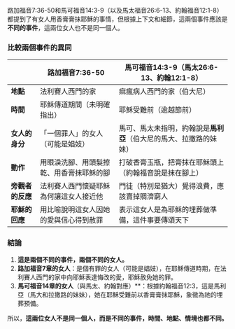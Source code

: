 路加福音7:36-50和馬可福音14:3-9（以及馬太福音26:6-13、約翰福音12:1-8）都提到了有女人用香膏膏抹耶穌的事情，但根據上下文和細節，這兩個事件應該是**不同的事件**，這兩位女人也不是同一個人。

### **比較兩個事件的異同**
| | **路加福音7:36-50** | **馬可福音14:3-9（馬太26:6-13、約翰12:1-8）** |
|---|---|---|
| **地點** | 法利賽人西門的家 | 痲瘋病人西門的家（伯大尼） |
| **時間** | 耶穌傳道期間（未明確指出） | 耶穌受難前（逾越節前） |
| **女人的身分** | 「一個罪人」的女人（可能是娼妓） | 馬可、馬太未指明，約翰說是**馬利亞**（伯大尼的馬大、拉撒路的妹妹） |
| **動作** | 用眼淚洗腳、用頭髮擦乾、用香膏抹耶穌的腳 | 打破香膏玉瓶，把膏抹在耶穌頭上（約翰福音說是抹在腳上） |
| **旁觀者的反應** | 法利賽人西門懷疑耶穌為何讓這女人接近他 | 門徒（特別是猶大）覺得浪費，應該賣掉賙濟窮人 |
| **耶穌的回應** | 用比喻說明這女人因她的愛與信心得到赦罪 | 表示這女人是為耶穌的埋葬做準備，這件事要傳頌天下 |

### **結論**
1. **這是兩個不同的事件，兩個不同的女人。**
2. **路加福音7章的女人**：是個有罪的女人（可能是娼妓），在耶穌傳道時期，在法利賽人西門的家中向耶穌表達悔改的愛，耶穌赦免她的罪。
3. **馬可福音14章的女人**（與馬太、約翰對應）**：根據約翰福音12:3，這是馬利亞（馬大和拉撒路的妹妹），她在耶穌受難前以香膏膏抹耶穌，象徵為祂的埋葬預備。

所以，**這兩位女人不是同一個人，而是不同的事件，時間、地點、情境也都不同。**